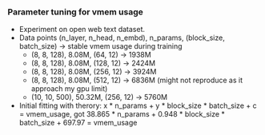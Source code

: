 ### Parameter tuning for vmem usage
- Experiment on open web text dataset.
- Data points (n_layer, n_head, n_embd), n_params, (block_size, batch_size) -> stable vmem usage during training
    - (8, 8, 128), 8.08M, (64, 12) -> 1938M
    - (8, 8, 128), 8.08M, (128, 12) -> 2424M
    - (8, 8, 128), 8.08M, (256, 12) -> 3924M
    - (8, 8, 128), 8.08M, (512, 12) -> 6836M (might not reproduce as it approach my gpu limit)
    - (10, 10, 500), 50.32M, (256, 12) -> 5760M
- Initial fitting with therory: x * n_params + y * block_size * batch_size + c = vmem_usage, got 38.865 * n_params + 0.948 * block_size * batch_size + 697.97 = vmem_usage
